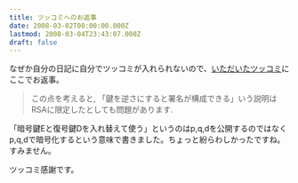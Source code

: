 ```yaml
---
title: ツッコミへのお返事
date: 2008-03-02T00:00:00.000Z
lastmod: 2008-03-04T23:43:07.000Z
draft: false
---
```


なぜか自分の日記に自分でツッコミが入れられないので、[いただいたツッコミ](https://www.machu.jp/diary/20080302.html#c02 "\[186] 勝手に補足に来ました.  >他にも、「暗号鍵Eから復号鍵Dは作れないけど、復号鍵Dから暗号鍵Eを作ることができる」よ..")にここでお返事。

> この点を考えると, 「鍵を逆さにすると署名が構成できる」いう説明はRSAに限定したとしても問題があります.

「暗号鍵Eと復号鍵Dを入れ替えて使う」というのはp,q,dを公開するのではなくp,q,dで暗号化するという意味で書きました。ちょっと紛らわしかったですね。すみません。

ツッコミ感謝です。
